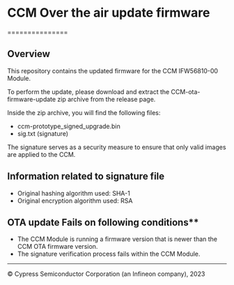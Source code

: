 # CCM Over the air update firmware 
===============

## Overview

This repository contains the updated firmware for the CCM IFW56810-00 Module.

To perform the update, please download and extract the CCM-ota-firmware-update zip archive from the release page.

Inside the zip archive, you will find the following files:

-  ccm-prototype_signed_upgrade.bin
-  sig.txt (signature)

The signature serves as a security measure to ensure that only valid images are applied to the CCM.

## Information related to signature file 

-  Original hashing algorithm used: SHA-1
-  Original encryption algorithm used: RSA 

## OTA update Fails on following conditions**

-  The CCM Module is running a firmware version that is newer than the CCM OTA firmware version.
-  The signature verification process fails within the CCM Module.

---
© Cypress Semiconductor Corporation (an Infineon company), 2023

